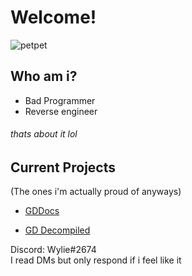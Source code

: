 # Welcome!

![petpet](https://media.discordapp.net/attachments/738844184311496740/889585311808630814/index.gif)

## Who am i?

- Bad Programmer
- Reverse engineer
<h6/>thats about it lol</h6>

## Current Projects

(The ones i'm actually proud of anyways)

- [GDDocs](https://github.com/Wyliemaster/gddocs)

- [GD Decompiled](https://github.com/Wyliemaster/GD-Decompiled)  

Discord: Wylie#2674  
I read DMs but only respond if i feel like it
